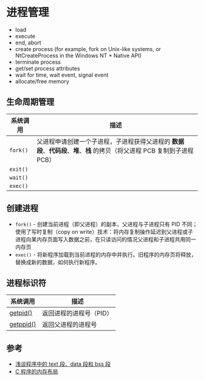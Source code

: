 # 进程管理

* load
* execute
* end, abort
* create process (for example, fork on Unix-like systems, or NtCreateProcess in the Windows NT * Native API)
* terminate process
* get/set process attributes
* wait for time, wait event, signal event
* allocate/free memory

## 生命周期管理

| 系统调用 | 描述                                                                                                                        |
| -------- | --------------------------------------------------------------------------------------------------------------------------- |
| `fork()` | 父进程申请创建一个子进程，子进程获得父进程的 **数据段**、**代码段**、**堆**、**栈** 的拷贝（将父进程 PCB 复制到子进程 PCB） |
| `exit()` |                                                                                                                             |
| `wait()` |                                                                                                                             |
| `exec()` |                                                                                                                             |

## 创建进程

* `fork()` - 创建当前进程（即父进程）的副本，父进程与子进程只有 PID 不同；使用了写时复制（copy on write）技术：将内存复制操作延迟到父进程或子进程向某内存页面写入数据之前，在只读访问的情况父进程和子进程共用同一内存页
* `exec()` - 将新程序加载到当前进程的内存中并执行。旧程序的内存页将释放，替换成新的数据，如何执行新程序。

## 进程标识符

| 系统调用                | 描述                    |
| ----------------------- | ----------------------- |
| [getpid()](getpid.md)   | 返回进程的进程号（PID） |
| [getppid()](getppid.md) | 返回父进程的进程号      |

## 参考

* [浅谈程序中的 text 段、data 段和 bss 段](https://zhuanlan.zhihu.com/p/28659560)
* [C 程序的内存布局](https://wongxingjun.github.io/2015/07/25/C程序的内存布局/)